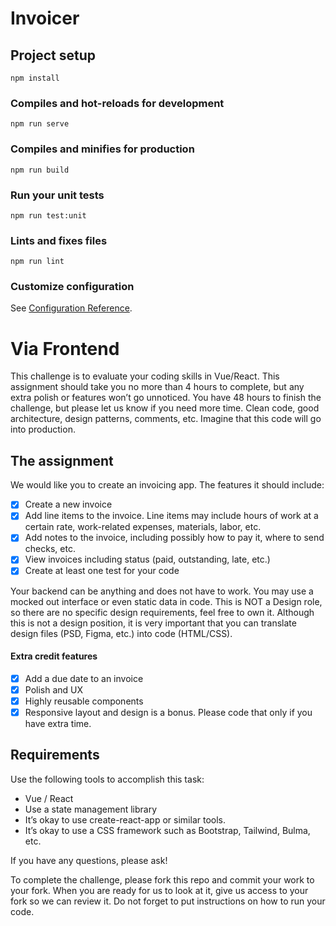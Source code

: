 # Invoicer

## Project setup
```
npm install
```

### Compiles and hot-reloads for development
```
npm run serve
```

### Compiles and minifies for production
```
npm run build
```

### Run your unit tests
```
npm run test:unit
```

### Lints and fixes files
```
npm run lint
```

### Customize configuration
See [Configuration Reference](https://cli.vuejs.org/config/).


# Via Frontend
This challenge is to evaluate your coding skills in Vue/React. This assignment should take you no more than 4 hours to complete, but any extra polish or features won’t go unnoticed. You have 48 hours to finish the challenge, but please let us know if you need more time. Clean code, good architecture, design patterns, comments, etc. Imagine that this code will go into production.

## The assignment
We would like you to create an invoicing app. The features it should include:
- [x] Create a new invoice
- [x] Add line items to the invoice. Line items may include hours of work at a certain rate, work-related expenses, materials, labor, etc.
- [x] Add notes to the invoice, including possibly how to pay it, where to send checks, etc.
- [x] View invoices including status (paid, outstanding, late, etc.)
- [x] Create at least one test for your code

Your backend can be anything and does not have to work. You may use a mocked out interface or even static data in code. This is NOT a Design role, so there are no specific design requirements, feel free to own it. Although this is not a design position, it is very important that you can translate design files (PSD, Figma, etc.) into code (HTML/CSS). 

#### Extra credit features
- [x] Add a due date to an invoice
- [x] Polish and UX
- [x] Highly reusable components
- [x] Responsive layout and design is a bonus. Please code that only if you have extra time.

## Requirements
Use the following tools to accomplish this task:
- Vue / React 
- Use a state management library
- It’s okay to use create-react-app or similar tools.
- It’s okay to use a CSS framework such as Bootstrap, Tailwind, Bulma, etc.

If you have any questions, please ask!

To complete the challenge, please fork this repo and commit your work to your fork. When you are ready for us to look at it, give us access to your fork so we can review it. Do not forget to put instructions on how to run your code.
